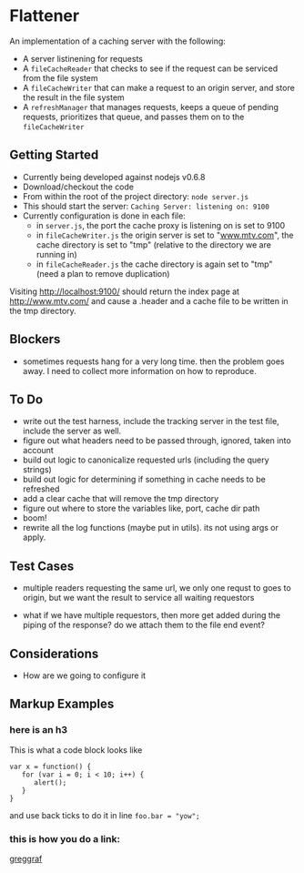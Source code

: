 Flattener
=============

An implementation of a caching server with the following:

* A server listinening for requests
* A `fileCacheReader` that checks to see if the request can be serviced from the file system
* A `fileCacheWriter` that can make a request to an origin server, and store the result in the file system
* A `refreshManager` that manages requests, keeps a queue of pending requests, prioritizes that queue, and passes them on to the `fileCacheWriter`

Getting Started
-------

* Currently being developed against nodejs v0.6.8 
* Download/checkout the code
* From within the root of the project directory: `node server.js`
* This should start the server: `Caching Server: listening on: 9100`
* Currently configuration is done in each file:
	* in `server.js`, the port the cache proxy is listening on is set to 9100
	* in `fileCacheWriter.js` the origin server is set to "www.mtv.com", the cache directory is set to "tmp" (relative to the directory we are running in)
	* in `fileCacheReader.js` the cache directory is again set to "tmp" (need a plan to remove duplication)
	
Visiting <http://localhost:9100/> should return the index page at <http://www.mtv.com/> and cause a .header and a cache file to be written in the tmp directory.   	

Blockers
-----------

* sometimes requests hang for a very long time.  then the problem goes away.  I need to collect more information on how to reproduce.

To Do
-------

* write out the test harness, include the tracking server in the test file, include the server as well.
* figure out what headers need to be passed through, ignored, taken into account
* build out logic to canonicalize requested urls (including the query strings)
* build out logic for determining if something in cache needs to be refreshed
* add a clear cache that will remove the tmp directory
* figure out where to store the variables like, port, cache dir path
* boom!
* rewrite all the log functions (maybe put in utils). its not using args or apply.

Test Cases
------------

* multiple readers requesting the same url, we only  one requst to goes to origin, but we want the result to service all waiting requestors

* what if we have multiple requestors, then more get added during the piping of the response? do we attach them to the file end event?


Considerations
----------------

* How are we going to configure it


Markup Examples
----------------
### here is an h3

This is what a code block looks like

    var x = function() {
       for (var i = 0; i < 10; i++) {
          alert();
       }
    }

and use back ticks to do it in line `foo.bar = "yow";`

### this is how you do a link:

[greggraf](http://www.greggraf.com/)

